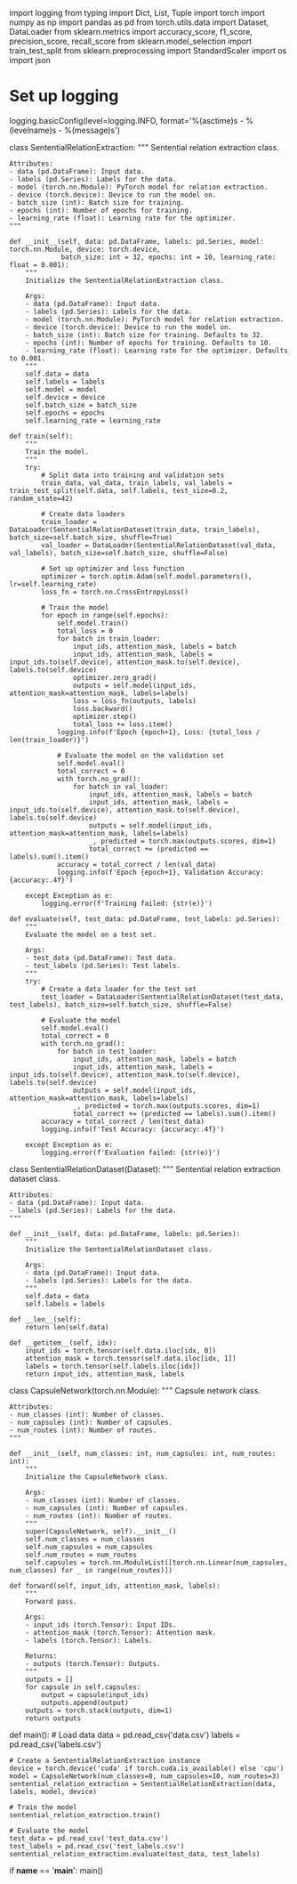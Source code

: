 import logging
from typing import Dict, List, Tuple
import torch
import numpy as np
import pandas as pd
from torch.utils.data import Dataset, DataLoader
from sklearn.metrics import accuracy_score, f1_score, precision_score, recall_score
from sklearn.model_selection import train_test_split
from sklearn.preprocessing import StandardScaler
import os
import json

# Set up logging
logging.basicConfig(level=logging.INFO, format='%(asctime)s - %(levelname)s - %(message)s')

class SententialRelationExtraction:
    """
    Sentential relation extraction class.

    Attributes:
    - data (pd.DataFrame): Input data.
    - labels (pd.Series): Labels for the data.
    - model (torch.nn.Module): PyTorch model for relation extraction.
    - device (torch.device): Device to run the model on.
    - batch_size (int): Batch size for training.
    - epochs (int): Number of epochs for training.
    - learning_rate (float): Learning rate for the optimizer.
    """

    def __init__(self, data: pd.DataFrame, labels: pd.Series, model: torch.nn.Module, device: torch.device, 
                 batch_size: int = 32, epochs: int = 10, learning_rate: float = 0.001):
        """
        Initialize the SententialRelationExtraction class.

        Args:
        - data (pd.DataFrame): Input data.
        - labels (pd.Series): Labels for the data.
        - model (torch.nn.Module): PyTorch model for relation extraction.
        - device (torch.device): Device to run the model on.
        - batch_size (int): Batch size for training. Defaults to 32.
        - epochs (int): Number of epochs for training. Defaults to 10.
        - learning_rate (float): Learning rate for the optimizer. Defaults to 0.001.
        """
        self.data = data
        self.labels = labels
        self.model = model
        self.device = device
        self.batch_size = batch_size
        self.epochs = epochs
        self.learning_rate = learning_rate

    def train(self):
        """
        Train the model.
        """
        try:
            # Split data into training and validation sets
            train_data, val_data, train_labels, val_labels = train_test_split(self.data, self.labels, test_size=0.2, random_state=42)

            # Create data loaders
            train_loader = DataLoader(SententialRelationDataset(train_data, train_labels), batch_size=self.batch_size, shuffle=True)
            val_loader = DataLoader(SententialRelationDataset(val_data, val_labels), batch_size=self.batch_size, shuffle=False)

            # Set up optimizer and loss function
            optimizer = torch.optim.Adam(self.model.parameters(), lr=self.learning_rate)
            loss_fn = torch.nn.CrossEntropyLoss()

            # Train the model
            for epoch in range(self.epochs):
                self.model.train()
                total_loss = 0
                for batch in train_loader:
                    input_ids, attention_mask, labels = batch
                    input_ids, attention_mask, labels = input_ids.to(self.device), attention_mask.to(self.device), labels.to(self.device)
                    optimizer.zero_grad()
                    outputs = self.model(input_ids, attention_mask=attention_mask, labels=labels)
                    loss = loss_fn(outputs, labels)
                    loss.backward()
                    optimizer.step()
                    total_loss += loss.item()
                logging.info(f'Epoch {epoch+1}, Loss: {total_loss / len(train_loader)}')

                # Evaluate the model on the validation set
                self.model.eval()
                total_correct = 0
                with torch.no_grad():
                    for batch in val_loader:
                        input_ids, attention_mask, labels = batch
                        input_ids, attention_mask, labels = input_ids.to(self.device), attention_mask.to(self.device), labels.to(self.device)
                        outputs = self.model(input_ids, attention_mask=attention_mask, labels=labels)
                        _, predicted = torch.max(outputs.scores, dim=1)
                        total_correct += (predicted == labels).sum().item()
                accuracy = total_correct / len(val_data)
                logging.info(f'Epoch {epoch+1}, Validation Accuracy: {accuracy:.4f}')

        except Exception as e:
            logging.error(f'Training failed: {str(e)}')

    def evaluate(self, test_data: pd.DataFrame, test_labels: pd.Series):
        """
        Evaluate the model on a test set.

        Args:
        - test_data (pd.DataFrame): Test data.
        - test_labels (pd.Series): Test labels.
        """
        try:
            # Create a data loader for the test set
            test_loader = DataLoader(SententialRelationDataset(test_data, test_labels), batch_size=self.batch_size, shuffle=False)

            # Evaluate the model
            self.model.eval()
            total_correct = 0
            with torch.no_grad():
                for batch in test_loader:
                    input_ids, attention_mask, labels = batch
                    input_ids, attention_mask, labels = input_ids.to(self.device), attention_mask.to(self.device), labels.to(self.device)
                    outputs = self.model(input_ids, attention_mask=attention_mask, labels=labels)
                    _, predicted = torch.max(outputs.scores, dim=1)
                    total_correct += (predicted == labels).sum().item()
            accuracy = total_correct / len(test_data)
            logging.info(f'Test Accuracy: {accuracy:.4f}')

        except Exception as e:
            logging.error(f'Evaluation failed: {str(e)}')

class SententialRelationDataset(Dataset):
    """
    Sentential relation extraction dataset class.

    Attributes:
    - data (pd.DataFrame): Input data.
    - labels (pd.Series): Labels for the data.
    """

    def __init__(self, data: pd.DataFrame, labels: pd.Series):
        """
        Initialize the SententialRelationDataset class.

        Args:
        - data (pd.DataFrame): Input data.
        - labels (pd.Series): Labels for the data.
        """
        self.data = data
        self.labels = labels

    def __len__(self):
        return len(self.data)

    def __getitem__(self, idx):
        input_ids = torch.tensor(self.data.iloc[idx, 0])
        attention_mask = torch.tensor(self.data.iloc[idx, 1])
        labels = torch.tensor(self.labels.iloc[idx])
        return input_ids, attention_mask, labels

class CapsuleNetwork(torch.nn.Module):
    """
    Capsule network class.

    Attributes:
    - num_classes (int): Number of classes.
    - num_capsules (int): Number of capsules.
    - num_routes (int): Number of routes.
    """

    def __init__(self, num_classes: int, num_capsules: int, num_routes: int):
        """
        Initialize the CapsuleNetwork class.

        Args:
        - num_classes (int): Number of classes.
        - num_capsules (int): Number of capsules.
        - num_routes (int): Number of routes.
        """
        super(CapsuleNetwork, self).__init__()
        self.num_classes = num_classes
        self.num_capsules = num_capsules
        self.num_routes = num_routes
        self.capsules = torch.nn.ModuleList([torch.nn.Linear(num_capsules, num_classes) for _ in range(num_routes)])

    def forward(self, input_ids, attention_mask, labels):
        """
        Forward pass.

        Args:
        - input_ids (torch.Tensor): Input IDs.
        - attention_mask (torch.Tensor): Attention mask.
        - labels (torch.Tensor): Labels.

        Returns:
        - outputs (torch.Tensor): Outputs.
        """
        outputs = []
        for capsule in self.capsules:
            output = capsule(input_ids)
            outputs.append(output)
        outputs = torch.stack(outputs, dim=1)
        return outputs

def main():
    # Load data
    data = pd.read_csv('data.csv')
    labels = pd.read_csv('labels.csv')

    # Create a SententialRelationExtraction instance
    device = torch.device('cuda' if torch.cuda.is_available() else 'cpu')
    model = CapsuleNetwork(num_classes=8, num_capsules=10, num_routes=3)
    sentential_relation_extraction = SententialRelationExtraction(data, labels, model, device)

    # Train the model
    sentential_relation_extraction.train()

    # Evaluate the model
    test_data = pd.read_csv('test_data.csv')
    test_labels = pd.read_csv('test_labels.csv')
    sentential_relation_extraction.evaluate(test_data, test_labels)

if __name__ == '__main__':
    main()
